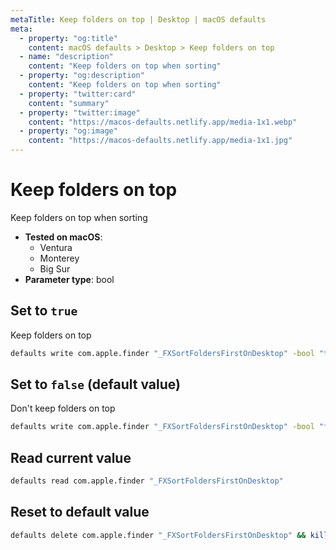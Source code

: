 ```yaml
---
metaTitle: Keep folders on top | Desktop | macOS defaults
meta:
  - property: "og:title"
    content: macOS defaults > Desktop > Keep folders on top
  - name: "description"
    content: "Keep folders on top when sorting"
  - property: "og:description"
    content: "Keep folders on top when sorting"
  - property: "twitter:card"
    content: "summary"
  - property: "twitter:image"
    content: "https://macos-defaults.netlify.app/media-1x1.webp"
  - property: "og:image"
    content: "https://macos-defaults.netlify.app/media-1x1.jpg"
---
```

# Keep folders on top

Keep folders on top when sorting

<!-- break lists -->

- **Tested on macOS**:
  * Ventura
  * Monterey
  * Big Sur
- **Parameter type**: bool

## Set to `true`

Keep folders on top

```bash
defaults write com.apple.finder "_FXSortFoldersFirstOnDesktop" -bool "true" && killall Finder
```

## Set to `false` (default value)

Don't keep folders on top

```bash
defaults write com.apple.finder "_FXSortFoldersFirstOnDesktop" -bool "false" && killall Finder
```

## Read current value
```bash
defaults read com.apple.finder "_FXSortFoldersFirstOnDesktop"
```

## Reset to default value
```bash
defaults delete com.apple.finder "_FXSortFoldersFirstOnDesktop" && killall Finder
```
